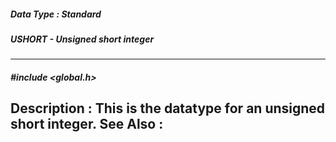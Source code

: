 ##### Data Type : Standard
##### USHORT - Unsigned short integer
---
##### #include <global.h>
**Description :**
This is the datatype for an unsigned short integer.
**See Also :**
[](D:/md_files/.md)
---
